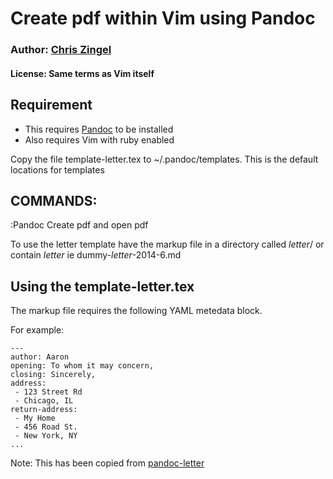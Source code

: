 # Create pdf  within Vim using Pandoc

### Author:  [Chris Zingel][] 
#### License: Same terms as Vim itself

## Requirement

- This requires [Pandoc] to be installed
- Also requires Vim with ruby enabled


Copy the file template-letter.tex to ~/.pandoc/templates. This is
the default locations for templates


## COMMANDS:

:Pandoc                 Create pdf and open pdf

To use the letter template have the  markup file in a
directory called *letter*/ or contain *letter* ie
dummy-*letter*-2014-6.md

## Using the template-letter.tex

The markup file requires the following YAML  metedata block.

For example:

	---
	author: Aaron
	opening: To whom it may concern,
	closing: Sincerely,
	address: 
	 - 123 Street Rd
	 - Chicago, IL
	return-address: 
	 - My Home
	 - 456 Road St.
	 - New York, NY
	...

Note: This has been copied from [pandoc-letter][]

[Chris Zingel]: http://zingtech.co.nz
[pandoc-vim]: https://github.com/chrisZingel/pandoc-vim
[pandoc-letter]: https://github.com/aaronwolen/pandoc-letter
[Pandoc]: http://johnmacfarlane.net/pandoc/
[LaTeX]: http://www.latex-project.org/
[latex-template]: https://github.com/jgm/pandoc-templates
